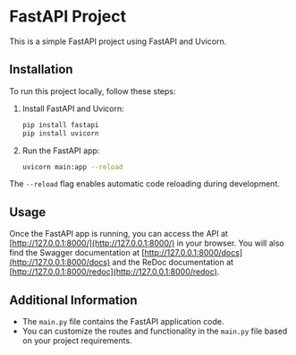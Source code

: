 # FastAPI Project

This is a simple FastAPI project using FastAPI and Uvicorn.

## Installation

To run this project locally, follow these steps:

1. Install FastAPI and Uvicorn:

    ```bash
    pip install fastapi
    pip install uvicorn
    ```

2. Run the FastAPI app:

    ```bash
    uvicorn main:app --reload
    ```

The `--reload` flag enables automatic code reloading during development.

## Usage

Once the FastAPI app is running, you can access the API at [http://127.0.0.1:8000/](http://127.0.0.1:8000/) in your browser. You will also find the Swagger documentation at [http://127.0.0.1:8000/docs](http://127.0.0.1:8000/docs) and the ReDoc documentation at [http://127.0.0.1:8000/redoc](http://127.0.0.1:8000/redoc).

## Additional Information

- The `main.py` file contains the FastAPI application code.
- You can customize the routes and functionality in the `main.py` file based on your project requirements.


